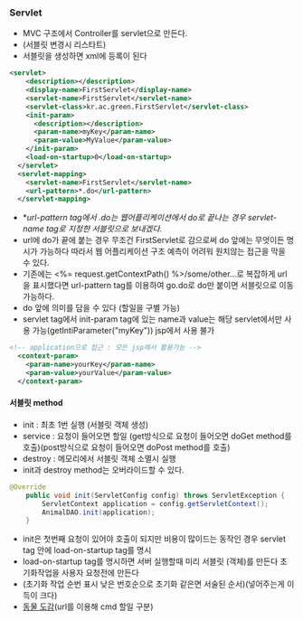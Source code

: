 ### Servlet
* MVC 구조에서 Controller를 servlet으로 만든다.
* (서블릿 변경시 리스타트)
* 서블릿을 생성하면 xml에 등록이 된다
```xml
<servlet>
    <description></description>
    <display-name>FirstServlet</display-name>
    <servlet-name>FirstServlet</servlet-name>
    <servlet-class>kr.ac.green.FirstServlet</servlet-class>
    <init-param>
      <description></description>
      <param-name>myKey</param-name>
      <param-value>MyValue</param-value>
    </init-param>
    <load-on-startup>0</load-on-startup>
  </servlet>
  <servlet-mapping>
    <servlet-name>FirstServlet</servlet-name>
    <url-pattern>*.do</url-pattern>
  </servlet-mapping>
```
*  **url-pattern tag에서 *.do는 웹어플리케이션에서 do로 끝나는 경우 servlet-name tag로 지정한 서블릿으로 보내겠다.**
*  url에 do가 끝에 붙는 경우 무조건 FirstServlet로 감으로써 do 앞에는 무엇이든 명시가 가능하다 따라서 웹 어플리케이션 구조 예측이 어려워 원치않는 접근을 막을 수 있다.
*  기존에는 <%= request.getContextPath() %>/some/other...로 복잡하게 url을 표시했다면 url-pattern tag를 이용하여 go.do로 do만 붙이면 서블릿으로 이동 가능하다.
*  do 앞에 의미를 담을 수 있다 (할일을 구별 가능)
* servlet tag에서 init-param tag에 있는 name과 value는 해당 servlet에서만  사용 가능(getIntiParameter("myKey")) jsp에서 사용 불가
```xml
<!-- application으로 접근 : 모든 jsp에서 활용가능 -->
  <context-param>
  	<param-name>yourKey</param-name>
  	<param-value>yourValue</param-value>
  </context-param>
```
#### 서블릿 method
* init : 최초 1번 실행 (서블릿 객체 생성)
* service : 요청이 들어오면 할일 (get방식으로 요청이 들어오면 doGet method를 호출)(post방식으로 요청이 들어오면 doPost method를 호출)
* destroy : 메모리에서 서블릿 객체 소멸시 실행
* init과 destroy method는 오버라이드할 수 있다.
```java
@Override
	public void init(ServletConfig config) throws ServletException {
    	ServletContext application = config.getServletContext();
    	AnimalDAO.init(application);
	}
```
* init은 첫번째 요청이 있어야 호출이 되지만 비용이 많이드는 동작인 경우 servlet tag 안에 load-on-startup tag를 명시
* load-on-startup tag를 명시하면 서버 실행할때  미리 서블릿 (객체)를 만든다 초기화작업을 사용자 요청전에 만든다
* (초기화 작업 순번 표시 낮은 번호순으로 초기화 같은면 서술된 순서)(넣어주는게 이득이 크다)
* [동물 도감](https://github.com/yeRim650/TIL/tree/main/servlet/animalbook)(url를 이용해 cmd 할일 구분)
